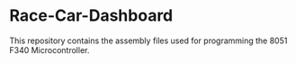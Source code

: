 # Race-Car-Dashboard
This repository contains the assembly files used for programming the 8051 F340 Microcontroller.   
